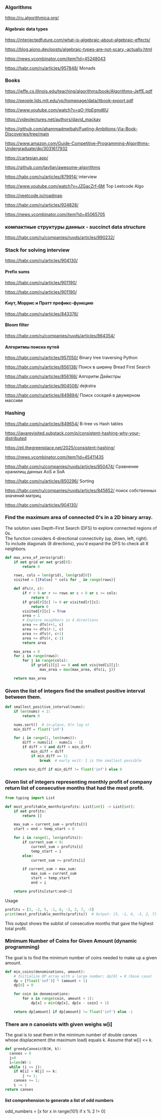 ### Algorithms

https://ru.algorithmica.org/

#### Algebraic data types

https://interjectedfuture.com/what-is-algebraic-about-algebraic-effects/

https://blog.aiono.dev/posts/algebraic-types-are-not-scary,-actually.html

https://news.ycombinator.com/item?id=45248043

https://habr.com/ru/articles/957848/ Monads

### Books
https://jeffe.cs.illinois.edu/teaching/algorithms/book/Algorithms-JeffE.pdf

https://people.lids.mit.edu/yp/homepage/data/itbook-export.pdf

https://www.youtube.com/watch?v=qO-HpEgmd6U


https://videolectures.net/authors/david_mackay

https://github.com/ahammadmejbah/Fueling-Ambitions-Via-Book-Discoveries/tree/main

https://www.amazon.com/Guide-Competitive-Programming-Algorithms-Undergraduate/dp/3031617932

https://cartesian.app/

https://github.com/tayllan/awesome-algorithms

https://habr.com/ru/articles/879914/ interview

https://www.youtube.com/watch?v=JZGacZrf-6M Top Leetcode Algo

https://neetcode.io/roadmap

https://habr.com/ru/articles/924828/

https://news.ycombinator.com/item?id=45065705



### компактные структуры данных - succinct data structure

https://habr.com/ru/companies/ruvds/articles/890232/

### Stack for solving interview

https://habr.com/ru/articles/904130/

#### Prefix sums 

https://habr.com/ru/articles/901190/

https://habr.com/ru/articles/901190/

#### Кнут, Моррис и Пратт  префикс-функцию

https://habr.com/ru/articles/843376/

#### Bloom filter

https://habr.com/ru/companies/ruvds/articles/864354/

#### Алгоритмы поиска путей

https://habr.com/ru/articles/957050/ Binary tree traversing Python

https://habr.com/ru/articles/856138/ Поиск в ширину Bread First Search

https://habr.com/ru/articles/856166/  Алгоритм Дейкстры

https://habr.com/ru/articles/904508/ dejkstra

https://habr.com/ru/articles/849894/ Поиск соседей в двумерном массиве

### Hashing
https://habr.com/ru/articles/849654/  B-tree vs Hash tables

https://javarevisited.substack.com/p/consistent-hashing-why-your-distributed

https://eli.thegreenplace.net/2025/consistent-hashing/

https://news.ycombinator.com/item?id=45411435

https://habr.com/ru/companies/ruvds/articles/850474/ Сравнение хранилищ данных AoS и SoA


https://habr.com/ru/articles/850296/  Sorting

https://habr.com/ru/companies/ruvds/articles/845652/  поиск собственных значений матриц

https://habr.com/ru/articles/904130/



### Find the maximum area of connected 0's in a 2D binary array. 
The solution uses Depth-First Search (DFS) to explore connected regions of 0s.  
The function considers 4-directional connectivity (up, down, left, right).  
To include diagonals (8 directions), you'd expand the DFS to check all 8 neighbors.  


```python
def max_area_of_zeros(grid):
    if not grid or not grid[0]:
        return 0

    rows, cols = len(grid), len(grid[0])
    visited = [[False] * cols for _ in range(rows)]

    def dfs(r, c):
        if r < 0 or r >= rows or c < 0 or c >= cols:
            return 0
        if grid[r][c] != 0 or visited[r][c]:
            return 0
        visited[r][c] = True
        area = 1
        # Explore neighbors in 4 directions
        area += dfs(r+1, c)
        area += dfs(r-1, c)
        area += dfs(r, c+1)
        area += dfs(r, c-1)
        return area

    max_area = 0
    for i in range(rows):
        for j in range(cols):
            if grid[i][j] == 0 and not visited[i][j]:
                max_area = max(max_area, dfs(i, j))

    return max_area
```
###  Given the list of integers find the smallest positive interval between them.

```python
def smallest_positive_interval(nums):
    if len(nums) < 2:
        return 0

    nums.sort()  # in-place, O(n log n)
    min_diff = float('inf')

    for i in range(1, len(nums)):
        diff = nums[i] - nums[i - 1]
        if diff > 0 and diff < min_diff:
            min_diff = diff
            if min_diff == 1:
                break  # early exit: 1 is the smallest possible

    return min_diff if min_diff != float('inf') else 0

```
### Given list of integers representing monthly profit of company return list of consecutive  months that had the most profit.

```python
from typing import List

def most_profitable_months(profits: List[int]) -> List[int]:
    if not profits:
        return []

    max_sum = current_sum = profits[0]
    start = end = temp_start = 0

    for i in range(1, len(profits)):
        if current_sum < 0:
            current_sum = profits[i]
            temp_start = i
        else:
            current_sum += profits[i]

        if current_sum > max_sum:
            max_sum = current_sum
            start = temp_start
            end = i

    return profits[start:end+1]

```
Usage
```python
profits = [3, -2, 5, -1, 6, -3, 2, 7, -5]
print(most_profitable_months(profits))  # Output: [5, -1, 6, -3, 2, 7]
```
This output shows the sublist of consecutive months that gave the highest total profit.


### Minimum Number of Coins for Given Amount (dynamic programming)

The goal is to find the minimum number of coins needed to make up a given amount.

```python
def min_coins(denominations, amount):
    # Initialize DP array with a large number; dp[0] = 0 (base case)
    dp = [float('inf')] * (amount + 1)
    dp[0] = 0

    for coin in denominations:
        for x in range(coin, amount + 1):
            dp[x] = min(dp[x], dp[x - coin] + 1)

    return dp[amount] if dp[amount] != float('inf') else -1
```
### There are n  canoeists with given weighs w[i]
The goal is to seat them in the minimum number of double canoes   
whose displacement (the maximum load) equals k. Assume that w[i] <= k.

```python
def greedyCanoeistB(W, k):
  canoes = 0
  j=0
  i=len(W)-1
  while (i >= j):
    if W[i] + W[j] <= k:
        j += 1;
    canoes += 1;
    i -= 1
return canoes
```

#### list comprehension to generate a list of odd numbers
 
odd_numbers = [x for x in range(101) if x % 2 != 0]
